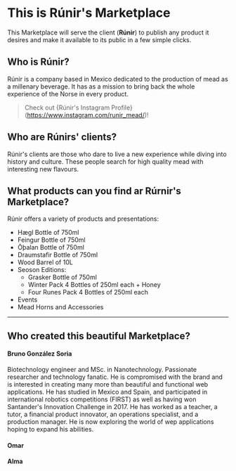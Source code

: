 # This is Rúnir's Marketplace

This Marketplace will serve the client (**Rúnir**) to publish any product it desires and make it available to its public in a few simple clicks.

## Who is Rúnir?

Rúnir is a company based in Mexico dedicated to the production of mead as a millenary beverage. It has as a mission to bring back the whole experience of the Norse in every product.

> Check out {Rúnir's Instagram Profile}(https://www.instagram.com/runir_mead/)!

## Who are Rúnirs' clients?

Rúnir's clients are those who dare to live a new experience while diving into history and culture. These people search for high quality mead with interesting new flavours.

## What products can you find ar Rúrnir's Marketplace?

Rúnir offers a variety of products and presentations:

- Hægl Bottle of 750ml
- Feingur Bottle of 750ml
- Ōþalan Bottle of 750ml
- Draumstafir Bottle of 750ml
- Wood Barrel of 10L
- Seoson Editions:
  - Grasker Bottle of 750ml
  - Winter Pack 4 Bottles of 250ml each + Honey
  - Four Runes Pack 4 Bottles of 250ml each
- Events
- Mead Horns and Accessories

---

## Who created this beautiful Marketplace?

#### Bruno González Soria

Biotechnology engineer and MSc. in Nanotechnology. Passionate researcher and technology fanatic. He is compromised with the brand and is interested in creating many more than beautiful and functional web applications. He has studied in Mexico and Spain, and participated in international robotics competitions (FIRST) as well as having won Santander's Innovation Challenge in 2017. He has worked as a teacher, a tutor, a financial product innovator, an operations specialist, and a production manager. He is now exploring the world of wep applications hoping to expand his abilities.

#### Omar

#### Alma
